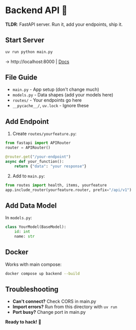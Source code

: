 # Backend API 🚀

**TLDR**: FastAPI server. Run it, add your endpoints, ship it.

## Start Server
```bash
uv run python main.py
```
→ http://localhost:8000 | [Docs](http://localhost:8000/docs)

## File Guide
- `main.py` - App setup (don't change much)
- `models.py` - Data shapes (add your models here)
- `routes/` - Your endpoints go here
- `__pycache__/`, `uv.lock` - Ignore these

## Add Endpoint
1. Create `routes/yourfeature.py`:
```python
from fastapi import APIRouter
router = APIRouter()

@router.get("/your-endpoint")
async def your_function():
    return {"data": "your response"}
```

2. Add to `main.py`:
```python
from routes import health, items, yourfeature
app.include_router(yourfeature.router, prefix="/api/v1")
```

## Add Data Model
In `models.py`:
```python
class YourModel(BaseModel):
    id: int
    name: str
```

## Docker
Works with main compose:
```bash
docker compose up backend --build
```

## Troubleshooting
- **Can't connect?** Check CORS in main.py
- **Import errors?** Run from this directory with `uv run`
- **Port busy?** Change port in main.py

**Ready to hack!** 🎯
